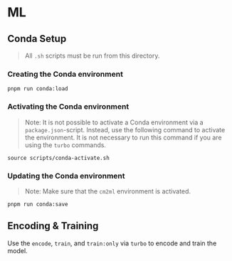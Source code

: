 # ML

## Conda Setup

> All `.sh` scripts must be run from this directory.

### Creating the Conda environment

`pnpm run conda:load`

### Activating the Conda environment

> Note: It is not possible to activate a Conda environment via a `package.json`-script.
> Instead, use the following command to activate the environment.
> It is not necessary to run this command if you are using the `turbo` commands.

`source scripts/conda-activate.sh`

### Updating the Conda environment

> Note: Make sure that the `cm2ml` environment is activated.

`pnpm run conda:save`

## Encoding & Training

Use the `encode`, `train`, and `train:only` via `turbo` to encode and train the model.
